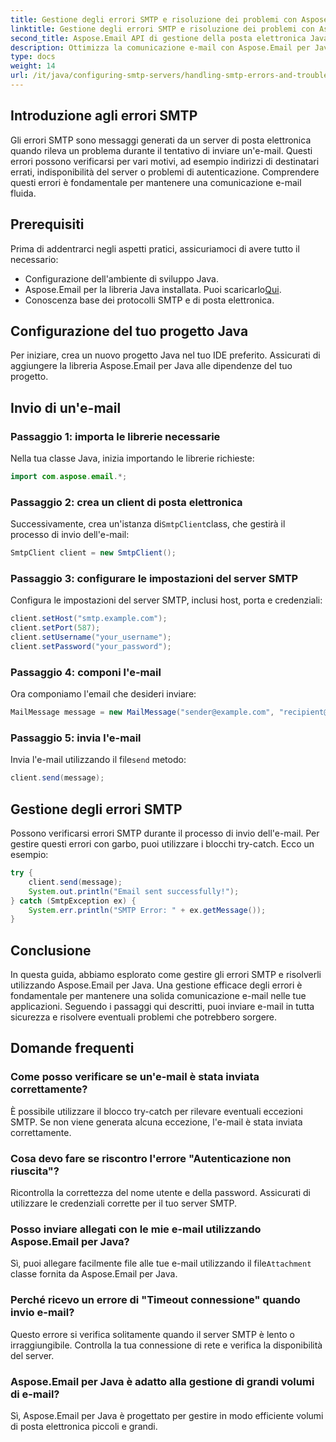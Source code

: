 ```yaml
---
title: Gestione degli errori SMTP e risoluzione dei problemi con Aspose.Email
linktitle: Gestione degli errori SMTP e risoluzione dei problemi con Aspose.Email
second_title: Aspose.Email API di gestione della posta elettronica Java
description: Ottimizza la comunicazione e-mail con Aspose.Email per Java. Impara a gestire gli errori SMTP e risolvi i problemi in modo efficace.
type: docs
weight: 14
url: /it/java/configuring-smtp-servers/handling-smtp-errors-and-troubleshooting/
---
```


## Introduzione agli errori SMTP

Gli errori SMTP sono messaggi generati da un server di posta elettronica quando rileva un problema durante il tentativo di inviare un'e-mail. Questi errori possono verificarsi per vari motivi, ad esempio indirizzi di destinatari errati, indisponibilità del server o problemi di autenticazione. Comprendere questi errori è fondamentale per mantenere una comunicazione e-mail fluida.

## Prerequisiti

Prima di addentrarci negli aspetti pratici, assicuriamoci di avere tutto il necessario:

- Configurazione dell'ambiente di sviluppo Java.
-  Aspose.Email per la libreria Java installata. Puoi scaricarlo[Qui](https://releases.aspose.com/email/java/).
- Conoscenza base dei protocolli SMTP e di posta elettronica.

## Configurazione del tuo progetto Java

Per iniziare, crea un nuovo progetto Java nel tuo IDE preferito. Assicurati di aggiungere la libreria Aspose.Email per Java alle dipendenze del tuo progetto.

## Invio di un'e-mail

### Passaggio 1: importa le librerie necessarie

Nella tua classe Java, inizia importando le librerie richieste:

```java
import com.aspose.email.*;
```

### Passaggio 2: crea un client di posta elettronica

 Successivamente, crea un'istanza di`SmtpClient`class, che gestirà il processo di invio dell'e-mail:

```java
SmtpClient client = new SmtpClient();
```

### Passaggio 3: configurare le impostazioni del server SMTP

Configura le impostazioni del server SMTP, inclusi host, porta e credenziali:

```java
client.setHost("smtp.example.com");
client.setPort(587);
client.setUsername("your_username");
client.setPassword("your_password");
```

### Passaggio 4: componi l'e-mail

Ora componiamo l'email che desideri inviare:

```java
MailMessage message = new MailMessage("sender@example.com", "recipient@example.com", "Subject", "Body of the email.");
```

### Passaggio 5: invia l'e-mail

 Invia l'e-mail utilizzando il file`send` metodo:

```java
client.send(message);
```

## Gestione degli errori SMTP

Possono verificarsi errori SMTP durante il processo di invio dell'e-mail. Per gestire questi errori con garbo, puoi utilizzare i blocchi try-catch. Ecco un esempio:

```java
try {
    client.send(message);
    System.out.println("Email sent successfully!");
} catch (SmtpException ex) {
    System.err.println("SMTP Error: " + ex.getMessage());
}
```

## Conclusione

In questa guida, abbiamo esplorato come gestire gli errori SMTP e risolverli utilizzando Aspose.Email per Java. Una gestione efficace degli errori è fondamentale per mantenere una solida comunicazione e-mail nelle tue applicazioni. Seguendo i passaggi qui descritti, puoi inviare e-mail in tutta sicurezza e risolvere eventuali problemi che potrebbero sorgere.

## Domande frequenti

### Come posso verificare se un'e-mail è stata inviata correttamente?

È possibile utilizzare il blocco try-catch per rilevare eventuali eccezioni SMTP. Se non viene generata alcuna eccezione, l'e-mail è stata inviata correttamente.

### Cosa devo fare se riscontro l'errore "Autenticazione non riuscita"?

Ricontrolla la correttezza del nome utente e della password. Assicurati di utilizzare le credenziali corrette per il tuo server SMTP.

### Posso inviare allegati con le mie e-mail utilizzando Aspose.Email per Java?

 Sì, puoi allegare facilmente file alle tue e-mail utilizzando il file`Attachment` classe fornita da Aspose.Email per Java.

### Perché ricevo un errore di "Timeout connessione" quando invio e-mail?

Questo errore si verifica solitamente quando il server SMTP è lento o irraggiungibile. Controlla la tua connessione di rete e verifica la disponibilità del server.

### Aspose.Email per Java è adatto alla gestione di grandi volumi di e-mail?

Sì, Aspose.Email per Java è progettato per gestire in modo efficiente volumi di posta elettronica piccoli e grandi.